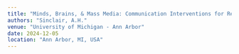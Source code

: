```yaml
---
title: "Minds, Brains, & Mass Media: Communication Interventions for Real-World Challenges"
authors: "Sinclair, A.H."
venue: "University of Michigan - Ann Arbor"
date: 2024-12-05
location: "Ann Arbor, MI, USA"
---
```

